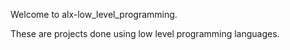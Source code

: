Welcome to alx-low_level_programming.

These are projects done using low level programming languages.
